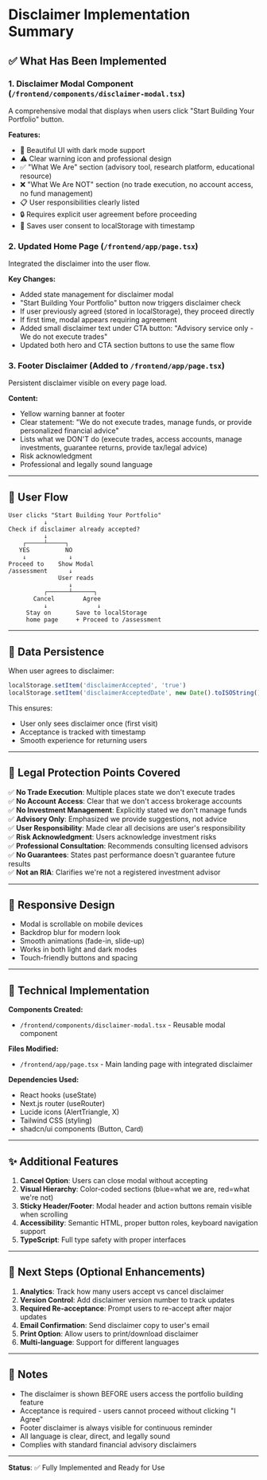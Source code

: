 # Disclaimer Implementation Summary

## ✅ What Has Been Implemented

### 1. **Disclaimer Modal Component** (`/frontend/components/disclaimer-modal.tsx`)
A comprehensive modal that displays when users click "Start Building Your Portfolio" button.

**Features:**
- 🎨 Beautiful UI with dark mode support
- ⚠️ Clear warning icon and professional design
- ✅ "What We Are" section (advisory tool, research platform, educational resource)
- ❌ "What We Are NOT" section (no trade execution, no account access, no fund management)
- 📋 User responsibilities clearly listed
- 🔒 Requires explicit user agreement before proceeding
- 💾 Saves user consent to localStorage with timestamp

### 2. **Updated Home Page** (`/frontend/app/page.tsx`)
Integrated the disclaimer into the user flow.

**Key Changes:**
- Added state management for disclaimer modal
- "Start Building Your Portfolio" button now triggers disclaimer check
- If user previously agreed (stored in localStorage), they proceed directly
- If first time, modal appears requiring agreement
- Added small disclaimer text under CTA button: "Advisory service only - We do not execute trades"
- Updated both hero and CTA section buttons to use the same flow

### 3. **Footer Disclaimer** (Added to `/frontend/app/page.tsx`)
Persistent disclaimer visible on every page load.

**Content:**
- Yellow warning banner at footer
- Clear statement: "We do not execute trades, manage funds, or provide personalized financial advice"
- Lists what we DON'T do (execute trades, access accounts, manage investments, guarantee returns, provide tax/legal advice)
- Risk acknowledgment
- Professional and legally sound language

---

## 🔄 User Flow

```
User clicks "Start Building Your Portfolio"
          ↓
Check if disclaimer already accepted?
          ↓
    ┌─────┴─────┐
   YES          NO
    ↓            ↓
Proceed to    Show Modal
/assessment      ↓
              User reads
                 ↓
          ┌──────┴──────┐
       Cancel        Agree
          ↓              ↓
     Stay on       Save to localStorage
     home page     + Proceed to /assessment
```

---

## 💾 Data Persistence

When user agrees to disclaimer:
```javascript
localStorage.setItem('disclaimerAccepted', 'true')
localStorage.setItem('disclaimerAcceptedDate', new Date().toISOString())
```

This ensures:
- User only sees disclaimer once (first visit)
- Acceptance is tracked with timestamp
- Smooth experience for returning users

---

## 🎯 Legal Protection Points Covered

✅ **No Trade Execution**: Multiple places state we don't execute trades  
✅ **No Account Access**: Clear that we don't access brokerage accounts  
✅ **No Investment Management**: Explicitly stated we don't manage funds  
✅ **Advisory Only**: Emphasized we provide suggestions, not advice  
✅ **User Responsibility**: Made clear all decisions are user's responsibility  
✅ **Risk Acknowledgment**: Users acknowledge investment risks  
✅ **Professional Consultation**: Recommends consulting licensed advisors  
✅ **No Guarantees**: States past performance doesn't guarantee future results  
✅ **Not an RIA**: Clarifies we're not a registered investment advisor

---

## 📱 Responsive Design

- Modal is scrollable on mobile devices
- Backdrop blur for modern look
- Smooth animations (fade-in, slide-up)
- Works in both light and dark modes
- Touch-friendly buttons and spacing

---

## 🔧 Technical Implementation

**Components Created:**
- `/frontend/components/disclaimer-modal.tsx` - Reusable modal component

**Files Modified:**
- `/frontend/app/page.tsx` - Main landing page with integrated disclaimer

**Dependencies Used:**
- React hooks (useState)
- Next.js router (useRouter)
- Lucide icons (AlertTriangle, X)
- Tailwind CSS (styling)
- shadcn/ui components (Button, Card)

---

## ✨ Additional Features

1. **Cancel Option**: Users can close modal without accepting
2. **Visual Hierarchy**: Color-coded sections (blue=what we are, red=what we're not)
3. **Sticky Header/Footer**: Modal header and action buttons remain visible when scrolling
4. **Accessibility**: Semantic HTML, proper button roles, keyboard navigation support
5. **TypeScript**: Full type safety with proper interfaces

---

## 🚀 Next Steps (Optional Enhancements)

1. **Analytics**: Track how many users accept vs cancel disclaimer
2. **Version Control**: Add disclaimer version number to track updates
3. **Required Re-acceptance**: Prompt users to re-accept after major updates
4. **Email Confirmation**: Send disclaimer copy to user's email
5. **Print Option**: Allow users to print/download disclaimer
6. **Multi-language**: Support for different languages

---

## 📝 Notes

- The disclaimer is shown BEFORE users access the portfolio building feature
- Acceptance is required - users cannot proceed without clicking "I Agree"
- Footer disclaimer is always visible for continuous reminder
- All language is clear, direct, and legally sound
- Complies with standard financial advisory disclaimers

---

**Status**: ✅ Fully Implemented and Ready for Use

